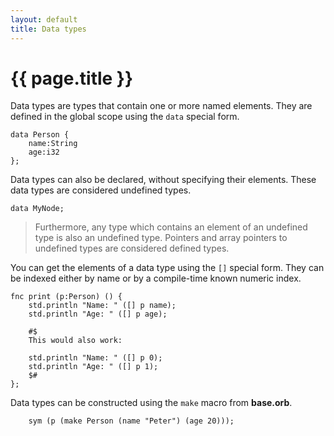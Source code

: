 ```yaml
---
layout: default
title: Data types
---
```

# {{ page.title }}

Data types are types that contain one or more named elements. They are defined in the global scope using the `data` special form.

```
data Person {
    name:String
    age:i32
};
```

Data types can also be declared, without specifying their elements. These data types are considered undefined types.

```
data MyNode;
```

> Furthermore, any type which contains an element of an undefined type is also an undefined type. Pointers and array pointers to undefined types are considered defined types.

You can get the elements of a data type using the `[]` special form. They can be indexed either by name or by a compile-time known numeric index.

```
fnc print (p:Person) () {
    std.println "Name: " ([] p name);
    std.println "Age: " ([] p age);

    #$
    This would also work:

    std.println "Name: " ([] p 0);
    std.println "Age: " ([] p 1);
    $#
};
```

Data types can be constructed using the `make` macro from **base.orb**.

```
    sym (p (make Person (name "Peter") (age 20)));
```